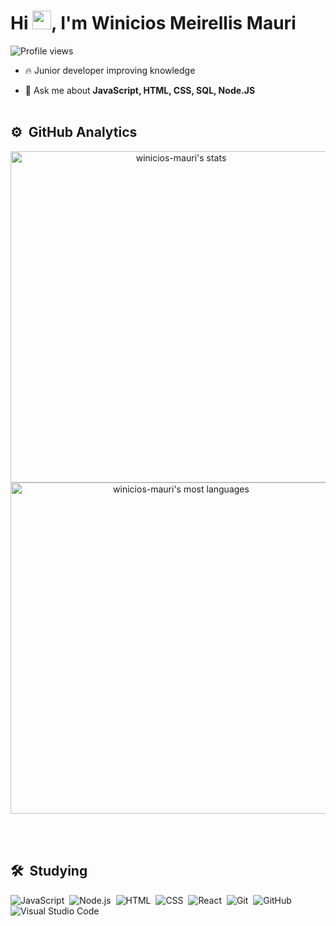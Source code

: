 
<!-- <img align="right" height="590em" src="#"/> -->
<h1 align="left">Hi <img src="https://raw.githubusercontent.com/kaueMarques/kaueMarques/master/hi.gif" width="30px">, I'm Winicios Meirellis Mauri</h1>
<p align="left"> <img src="https://komarev.com/ghpvc/?username=maykbrito&color=yellow" alt="Profile views" /> </p>

- 🔥 Junior developer improving knowledge

- 💬 Ask me about **JavaScript, HTML, CSS, SQL, Node.JS**
<br><br>

## ⚙️ &nbsp;GitHub Analytics

<p align="center">
<img width="530em" src="https://github-readme-stats.vercel.app/api?username=winicios-mauri&show_icons=true&theme=vision-friendly-dark" alt="winicios-mauri's stats"/>
<img width="530em" src="https://github-readme-stats.vercel.app/api/top-langs/?username=winicios-mauri&layout=compact&theme=vision-friendly-dark" alt="winicios-mauri's most languages"/>
</p>

<br><br>

## 🛠 &nbsp;Studying

![JavaScript](https://img.shields.io/badge/-JavaScript-05122A?style=flat&logo=javascript)&nbsp;
![Node.js](https://img.shields.io/badge/-Node.js-05122A?style=flat&logo=node.js)&nbsp;
![HTML](https://img.shields.io/badge/-HTML-05122A?style=flat&logo=HTML5)&nbsp;
![CSS](https://img.shields.io/badge/-CSS-05122A?style=flat&logo=CSS3&logoColor=1572B6)&nbsp;
![React](https://img.shields.io/badge/-React-05122A?style=flat&logo=react)&nbsp;
![Git](https://img.shields.io/badge/-Git-05122A?style=flat&logo=git)&nbsp;
![GitHub](https://img.shields.io/badge/-GitHub-05122A?style=flat&logo=github)&nbsp;
![Visual Studio Code](https://img.shields.io/badge/-Visual%20Studio%20Code-05122A?style=flat&logo=visual-studio-code&logoColor=007ACC)&nbsp;

<br><br>

